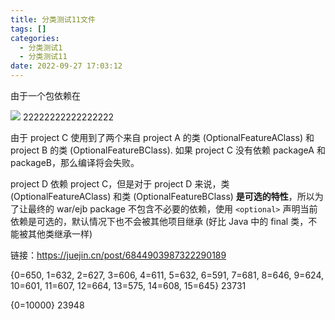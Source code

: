 ```yaml
---
title: 分类测试11文件
tags: []
categories:
  - 分类测试1
  - 分类测试11
date: 2022-09-27 17:03:12
---
```


由于一个包依赖在

![](https://p1-jj.byteimg.com/tos-cn-i-t2oaga2asx/gold-user-assets/2019/11/5/16e38fb3bd8a758e~tplv-t2oaga2asx-watermark.awebp)
22222222222222222

由于 project C 使用到了两个来自 project A 的类 (OptionalFeatureAClass) 和 project B 的类 (OptionalFeatureBClass). 如果 project C 没有依赖 packageA 和 packageB，那么编译将会失败。

project D 依赖 project C，但是对于 project D 来说，类 (OptionalFeatureAClass) 和类 (OptionalFeatureBClass) **是可选的特性**，所以为了让最终的 war/ejb package 不包含不必要的依赖，使用 `<optional>` 声明当前依赖是可选的，默认情况下也不会被其他项目继承 (好比 Java 中的 final 类，不能被其他类继承一样)

链接：https://juejin.cn/post/6844903987322290189  

{0=650, 1=632, 2=627, 3=606, 4=611, 5=632, 6=591, 7=681, 8=646, 9=624, 10=601, 11=607, 12=664, 13=575, 14=608, 15=645}
23731

{0=10000}
23948